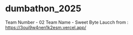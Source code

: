 ﻿# dumbathon_2025
Team Number - 02
Team Name - Sweet Byte
Laucch from : https://3oui9w4nen1k2esm.vercel.app/
